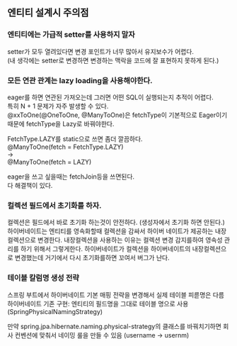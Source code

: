 ## 엔티티 설계시 주의점

### 엔티티에는 가급적 setter를 사용하지 말자 
setter가 모두 열려있다면 변경 포인트가 너무 많아서 유지보수가 어렵다. </br> 
(내 생각에는 setter로 변경하면 변경하는 맥락을 코드에 잘 표현하지 못하게 된다.) </br> 

### 모든 연관 관계는 lazy loading을 사용해야한다. 
eager를 하면 연관된 가져오는데 그러면 어떤 SQL이 실행되는지 추적이 어렵다.  </br> 
특히 N + 1 문제가 자주 발생할 수 있다. </br> 
@xxToOne(@OneToOne, @ManyToOne)은 fetchType이 기본적으로 Eager이기 때문에 fetchType을 Lazy로 바꿔야한다. </br> 

FetchType.LAZY를 static으로 쓰면 좀더 깔끔하다.  </br> 
@ManyToOne(fetch = FetchType.LAZY) </br> 
-> </br> 
@ManyToOne(fetch = LAZY) </br> 

eager을 쓰고 싶을때는 fetchJoin등을 쓰면된다. </br>
다 해결책이 있다.  

### 컬렉션 필드에서 초기화를 하자.
컬렉션은 필드에서 바로 초기화 하는것이 안전하다. (생성자에서 초기화 하면 안된다.)
하이버네이트는 엔티티를 영속화할때 컬렉션을 감싸서 하이버 네이트가 제공하는 내장컬렉션으로 변경한다.
내장컬렉션을 사용하는 이유는 컬렉션 변경 감지를하여 영속성 관리를 하기 위해서 그렇게한다.
하이버네이트가 컬렉션을 하이버네이트의 내장컬렉션으로 변경했는데 거기에서 다시 초기화를하면 꼬여서 버그가 난다.

### 테이블 칼럼명 생성 전략
스프링 부트에서 하이버네이트 기본 매핑 전략을 변경해서 실제 테이블 피륻명은 다름
하이버네이트 기존 구현: 엔티티의 필드명을 그대로 테이블 명으로 사용
(SpringPhysicalNamingStrategy)

만약 spring.jpa.hibernate.naming.physical-strategy의 클래스를 바꿔치기하면 회사 컨벤션에 맞춰서 네이밍 룰을 만들 수 있음
(username -> usernm)


